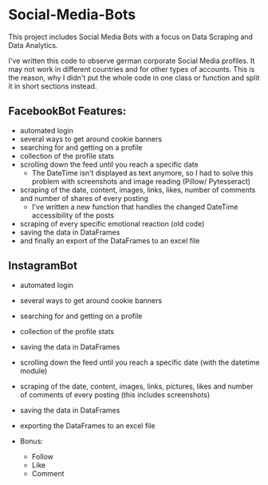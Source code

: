 # Social-Media-Bots
This project includes Social Media Bots with a focus on Data Scraping and Data Analytics.</br>

I've written this code to observe german corporate Social Media profiles. It may not work in different countries and for other types of accounts. This is the reason, why I didn't put the whole code in one class or function and split it in short sections instead.</br>

## FacebookBot Features:

- automated login
- several ways to get around cookie banners
- searching for and getting on a profile
- collection of the profile stats
- scrolling down the feed until you reach a specific date
  - The DateTime isn't displayed as text anymore, so I had to solve this problem with screenshots and image reading (Pillow/ Pytesseract)
- scraping of the date, content, images, links, likes, number of comments and number of shares of every posting 
  - I've written a new function that handles the changed DateTime accessibility of the posts 
- scraping of every specific emotional reaction (old code)
- saving the data in DataFrames 
- and finally an export of the DataFrames to an excel file 

## InstagramBot

- automated login
- several ways to get around cookie banners
- searching for and getting on a profile
- collection of the profile stats
- saving the data in DataFrames 
- scrolling down the feed until you reach a specific date (with the datetime module)
- scraping of the date, content, images, links, pictures, likes and number of comments of every posting (this includes screenshots)
- saving the data in DataFrames 
- exporting the DataFrames to an excel file 

- Bonus:
  - Follow
  - Like
  - Comment
